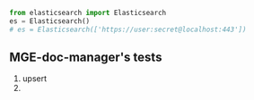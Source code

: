 ```py
from elasticsearch import Elasticsearch
es = Elasticsearch()
# es = Elasticsearch(['https://user:secret@localhost:443'])
```

## MGE-doc-manager's tests
1. upsert
2. 